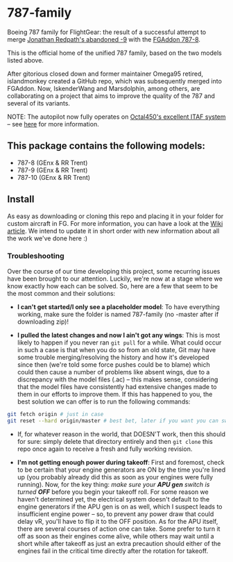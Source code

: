 # 787-family

Boeing 787 family for FlightGear: the result of a successful attempt to merge [Jonathan Redpath's abandoned -9](https://github.com/legoboyvdlp/787-9) with the [FGAddon 787-8](http://sourceforge.net/p/flightgear/fgaddon/HEAD/tree/trunk/Aircraft/787-8/).

This is the official home of the unified 787 family, based on the two models listed above.

After gitorious closed down and former maintainer Omega95 retired, islandmonkey created a GitHub repo, which was subsequently merged into FGAddon. Now, IskenderWang and Marsdolphin, among others, are collaborating on a project that aims to improve the quality of the 787 and several of its variants.

NOTE: The autopilot now fully operates on [Octal450's excellent ITAF system](https://github.com/Octal450/IT-AUTOFLIGHT) – see [here](http://wiki.flightgear.org/IT-AUTOFLIGHT) for more information.

## This package contains the following models:

- 787-8 (GEnx & RR Trent)
- 787-9 (GEnx & RR Trent)
- 787-10 (GEnx & RR Trent)

## Install

As easy as downloading or cloning this repo and placing it in your folder for custom aircraft in FG. For more information, you can have a look at the [Wiki article](https://wiki.flightgear.org/Boeing_787-8_Dreamliner). We intend to update it in short order with new information about all the work we've done here :)

### Troubleshooting

Over the course of our time developing this project, some recurring issues have been brought to our attention.
Luckily, we're now at a stage where we know exactly how each can be solved. So, here are a few that seem to be the most common and their solutions:

- **I can't get started/I only see a placeholder model**: To have everything working, make sure the folder is named 787-family (no -master after if downloading zip)!

- **I pulled the latest changes and now I ain't got any wings**: This is most likely to happen if you never ran `git pull` for a while. What could occur in such a case is that when you do so from an old state, Git may have some trouble merging/resolving the history and how it's developed since then (we're told some force pushes could be to blame) which could then cause a number of problems like absent wings, due to a discrepancy with the model files (.ac) – this makes sense, considering that the model files have consistently had extensive changes made to them in our efforts to improve them. If this has happened to you, the best solution we can offer is to run the following commands:

```sh
git fetch origin # just in case
git reset --hard origin/master # best bet, later if you want you can switch branches
```

- If, for whatever reason in the world, that DOESN'T work, then this should for sure: simply delete that directory entirely and then `git clone` this repo once again to receive a fresh and fully working revision.
  
- **I'm not getting enough power during takeoff**: First and foremost, check to be certain that your engine generators are ON by the time you're lined up (you probably already did this as soon as your engines were fully running). Now, for the key thing: *make sure your ***APU gen*** switch is turned **OFF*** before you begin your takeoff roll. For some reason we haven't determined yet, the electrical system doesn't default to the engine generators if the APU gen is on as well, which I suspect leads to insufficient engine power – so, to prevent any power draw that could delay vR, you'll have to flip it to the OFF position. As for the APU itself, there are several courses of action one can take. Some prefer to turn it off as soon as their engines come alive, while others may wait until a short while after takeoff as just an extra precaution should either of the engines fail in the critical time directly after the rotation for takeoff.
